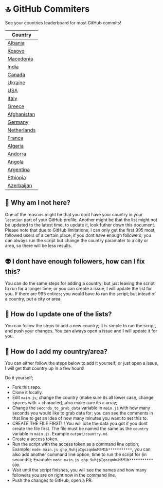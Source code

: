 # 🔝 GitHub Commiters

See your countries leaderboard for most GitHub commits!

|Country|
|-------|
|[Albania](output/albania.md)|
|[Kosovo](output/kosovo.md)|
|[Macedonia](output/macedonia.md)|
|[India](output/india.md)|
|[Canada](output/canada.md)|
|[Ukraine](output/ukraine.md)|
|[USA](output/usa,united+states,united+states+of+america,america.md)|
|[Italy](output/italy.md)|
|[Greece](output/greece.md)|
|[Afghanistan](output/afghanistan.md)|
|[Germany](output/germany.md)|
|[Netherlands](output/netherlands.md)|
|[France](output/france.md)|
|[Algeria](output/algeria.md)|
|[Andorra](output/andorra,andorra-la-vella,santa-coloma,la-margineda,engolasters.md)|
|[Angola](output/angola,luanda,cabinda,huambo,lubango,kuito,malanje,lobito,benguela.md)|
|[Argentina](output/argentina.md)|
|[Ethiopia](output/addis+ababa,ethiopia.md)|
|[Azerbaijan](output/azerbaijan.md)|

## 🤔 Why am I not here?

One of the reasons might be that you dont have your country in your `location` part of your GitHub profile. Another might be that the list might not be updated to the latest time, to update it, look futher down this document. Please note that due to GitHub limitations; I can only get the first 995 most followed users of a certain place; if you dont have enough followers; you can always run the script but change the country paramater to a city or area, so there will be less results.

## 👽 I dont have enough followers, how can I fix this?

You can do the same steps for adding a country; but just leaving the script to run for a longer time; or you can create a issue, I will update the list for you. If there are 995 entires; you would have to run the script; but intead of a country, put a city or area.

## 🚨 How do I update one of the lists?

You can follow the steps to add a new country; it is simple to run the script, and push your changes. You can always open a issue and I will update it for you.

## 📕 How do I add my country/area?

You can either follow the steps below to add it yourself; or just open a Issue, I will get that country up in a few hours!

Do it yourself;

- Fork this repo.
- Clone it locally.
- Edit `main.js`; change the country (make sure its all lower case, change spaces with + character), also make sure its a array;
- Change the `seconds_to_grab_data` variable in `main.js` with how many seconds you would like to grab data for; you can see the comments in that line to get an idea of how many minutes you want to set this to.
- CREATE THE FILE FIRST!!! You will lose the data you got if you dont create the file first. The file must be named the same as the `country` variable in `main.js`. Example `output/country.md`.
- Create a access token.
- Run the script with the access token as a command line option; Example; `node main.js ghp_9uhjpIgozqmbuM5M1b***********`, you can also add another command line option; time to run the script for (in seconds); Example: `node main.js ghp_9uhjpIgozqmbuM5M1b*********** 600`.
- Wait until the script finishes, you will see the names and how many followers you are on right now in the command line.
- Push the changes to GitHub, open a PR.
